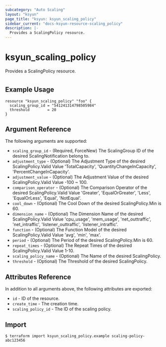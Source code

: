 ```yaml
---
subcategory: "Auto Scaling"
layout: "ksyun"
page_title: "ksyun: ksyun_scaling_policy"
sidebar_current: "docs-ksyun-resource-scaling_policy"
description: |-
  Provides a ScalingPolicy resource.
---
```


# ksyun_scaling_policy

Provides a ScalingPolicy resource.

#

## Example Usage

```hcl
resource "ksyun_scaling_policy" "foo" {
  scaling_group_id = "541241314798505984"
  threshold        = 20
}
```

## Argument Reference

The following arguments are supported:

* `scaling_group_id` - (Required, ForceNew) The ScalingGroup ID of the desired ScalingNotification belong to.
* `adjustment_type` - (Optional) The Adjustment Type of the desired ScalingPolicy.Valid Value 'TotalCapacity', 'QuantityChangeInCapacity', 'PercentChangeInCapacity'.
* `adjustment_value` - (Optional) The Adjustment Value of the desired ScalingPolicy.Valid Value -100 ~ 100.
* `comparison_operator` - (Optional) The Comparison Operator of the desired ScalingPolicy.Valid Value 'Greater', 'EqualOrGreater', 'Less', 'EqualOrLess', 'Equal', 'NotEqual'.
* `cool_down` - (Optional) The Cool Down of the desired ScalingPolicy.Min is 60.
* `dimension_name` - (Optional) The Dimension Name of the desired ScalingPolicy.Valid Value 'cpu_usage', 'mem_usage', 'net_outtraffic', 'net_intraffic', 'listener_outtraffic', 'listener_intraffic'.
* `function` - (Optional) The Function Model of the desired ScalingPolicy.Valid Value 'avg', 'min', 'max'.
* `period` - (Optional) The Period of the desired ScalingPolicy.Min is 60.
* `repeat_times` - (Optional) The Repeat Times of the desired ScalingPolicy.Valid Value 1-10.
* `scaling_policy_name` - (Optional) The Name of the desired ScalingPolicy.
* `threshold` - (Optional) The Threshold of the desired ScalingPolicy.

## Attributes Reference

In addition to all arguments above, the following attributes are exported:

* `id` - ID of the resource.
* `create_time` - The creation time.
* `scaling_policy_id` - The ID of the scaling policy.


## Import

```
$ terraform import ksyun_scaling_policy.example scaling-policy-abc123456
```

